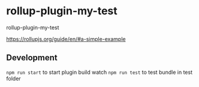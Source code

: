 # rollup-plugin-my-test

rollup-plugin-my-test

https://rollupjs.org/guide/en/#a-simple-example

## Development

`npm run start` to start plugin build watch
`npm run test` to test bundle in test folder
